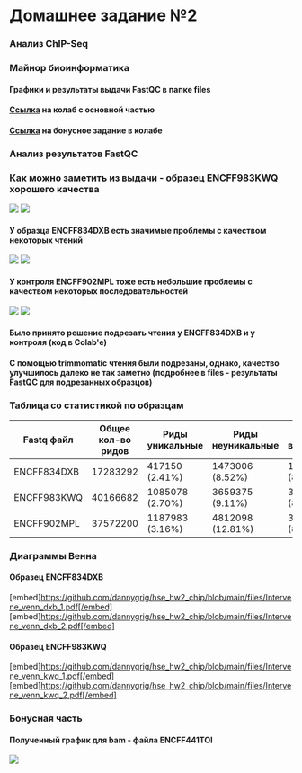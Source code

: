 # Домашнее задание №2 
### Анализ ChIP-Seq
### Майнор биоинформатика

#### Графики и результаты выдачи FastQC в папке files
#### [Ссылка](https://colab.research.google.com/drive/10yiTXD_kCj7P0BEzCJt2P9eQIPPrtyLX?usp=sharing) на колаб с основной частью
#### [Ссылка](https://colab.research.google.com/drive/1UaofFq8Pje0yJ6u8wfi4Prd-XjX29t2j?usp=sharing) на бонусное задание в колабе

### Анализ результатов FastQC
### Как можно заметить из выдачи - образец ENCFF983KWQ хорошего качества
 ![](https://github.com/dannygrig/hse_hw2_chip/blob/main/files/FF983KWQ_fastqc.png)
 ![](https://github.com/dannygrig/hse_hw2_chip/blob/main/files/FF983KWQ_fastqc_2.png)
#### У образца ENCFF834DXB есть значимые проблемы с качеством некоторых чтений
 ![](https://github.com/dannygrig/hse_hw2_chip/blob/main/files/FF834DXB_fastqc.png)
 ![](https://github.com/dannygrig/hse_hw2_chip/blob/main/files/FF834DXB_fastqc_2.png)
#### У контроля ENCFF902MPL тоже есть небольшие проблемы с качеством некоторых последовательностей
 ![](https://github.com/dannygrig/hse_hw2_chip/blob/main/files/FF902MPL_fastqc.png)
 ![](https://github.com/dannygrig/hse_hw2_chip/blob/main/files/FF902MPL_fastqc_2.png)
#### Было принято решение подрезать чтения у ENCFF834DXB и у контроля (код в Colab'е)
#### С помощью trimmomatic чтения были подрезаны, однако, качество улучшилось далеко не так заметно (подробнее в files - результаты FastQC для подрезанных образцов)

### Таблица со статистикой по образцам
| Fastq файл | Общее кол-во ридов | Риды уникальные | Риды неуникальные | Риды не выравнились |
| ------------- | ------------- | ------------- | ------------- | ------------- |
| ENCFF834DXB | 17283292 | 417150 (2.41%) | 1473006 (8.52%) | 15393136 (89.06%) |
| ENCFF983KWQ | 40166682 | 1085078 (2.70%) | 3659375 (9.11%) | 35422229 (88.19%) |
| ENCFF902MPL | 37572200 | 1187983 (3.16%) | 4812098 (12.81%) | 31572119 (84.03%) |

### Диаграммы Венна
#### Образец ENCFF834DXB
 [embed]https://github.com/dannygrig/hse_hw2_chip/blob/main/files/Intervene_venn_dxb_1.pdf[/embed]
 [embed]https://github.com/dannygrig/hse_hw2_chip/blob/main/files/Intervene_venn_dxb_2.pdf[/embed]
#### Образец ENCFF983KWQ 
 [embed]https://github.com/dannygrig/hse_hw2_chip/blob/main/files/Intervene_venn_kwq_1.pdf[/embed]
 [embed]https://github.com/dannygrig/hse_hw2_chip/blob/main/files/Intervene_venn_kwq_2.pdf[/embed]
### Бонусная часть 
#### Полученный график для bam - файла ENCFF441TOI 
 ![](https://github.com/dannygrig/hse_hw2_chip/blob/main/files/result.png)
